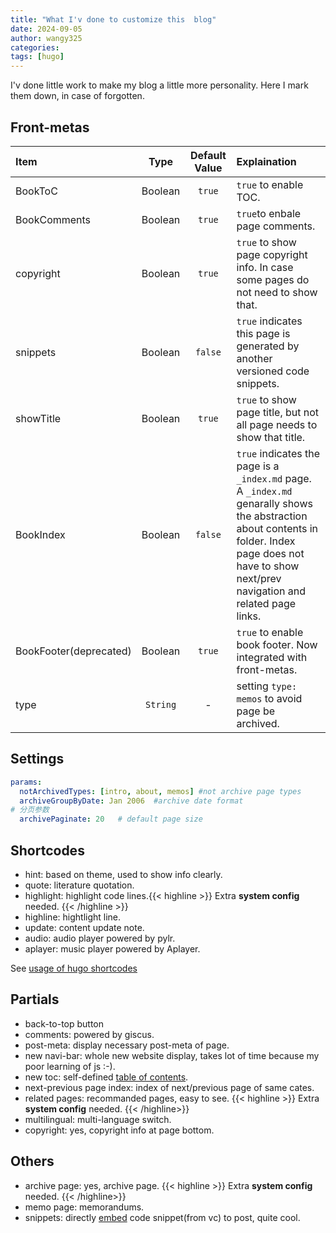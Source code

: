```yaml
---
title: "What I'v done to customize this  blog"
date: 2024-09-05
author: wangy325
categories:
tags: [hugo]
---
```


I'v done little work to make my blog a little more personality. Here I mark them down, in case of forgotten.

<!--more-->

## Front-metas

|Item|Type|Default Value|Explaination|
|:--|:--:|:--:|:--|
|BookToC |Boolean |`true` |`true` to enable TOC. |
|BookComments |Boolean |`true` |  `true`to enbale page comments. |
|copyright |Boolean | `true` | `true` to show page copyright info. In case some pages do not need to show that. |
|snippets |Boolean | `false` | `true` indicates this page is generated by another versioned code snippets. |
|showTitle| Boolean | `true` | `true` to show page title, but not all page needs to show that title. |
|BookIndex| Boolean| `false` | `true` indicates the page is a `_index.md` page. A `_index.md` genarally shows the abstraction about contents in folder. Index page does not have to show next/prev navigation and related page links. |
|BookFooter(deprecated) |Boolean |`true` | `true` to enable book footer. Now integrated with front-metas. |
|type| `String` | - | setting `type: memos` to avoid page be archived. |

## Settings

```yaml
params:
  notArchivedTypes: [intro, about, memos] #not archive page types
  archiveGroupByDate: Jan 2006  #archive date format
# 分页参数
  archivePaginate: 20   # default page size
```


## Shortcodes

- hint: based on theme, used to show info clearly.
- quote: literature quotation.
- highlight: highlight code lines.{{< highline  >}} Extra **system config** needed. {{< /highline >}}
- highline: hightlight line.
- update: content update note.
- audio: audio player powered by pylr.
- aplayer: music player powered by Aplayer.

See [usage of hugo shortcodes](./1_usage_of_hugo_shortcodes.md)

## Partials

- back-to-top button
- comments: powered by giscus.
- post-meta: display necessary post-meta of page.
- new navi-bar: whole new website display, takes lot of time because my poor learning of js :-).
- new toc: self-defined [table of contents](/../../zh-cn/posts/19_hugo文档自定义toc及其它/).
- next-previous page index: index of next/previous page of same cates.
- related pages: recommanded pages, easy to see. {{< highline >}} Extra **system config** needed. {{< /highline>}}
- multilingual: multi-language switch.
- copyright: yes, copyright info at page bottom.

## Others

- archive page: yes, archive page. {{< highline >}} Extra **system config** needed. {{< /highline>}}
- memo page: memorandums.
- snippets: directly [embed](https://discourse.gohugo.io/t/easiest-way-to-embed-code-from-source-files/36662) code snippet(from vc) to post, quite cool.  
